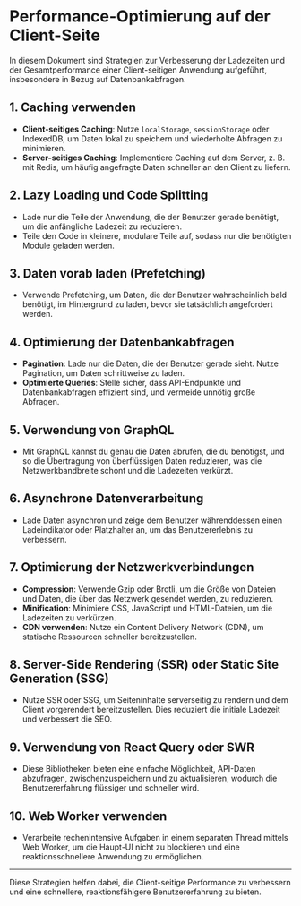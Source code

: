 # Performance-Optimierung auf der Client-Seite

In diesem Dokument sind Strategien zur Verbesserung der Ladezeiten und der Gesamtperformance einer Client-seitigen Anwendung aufgeführt, insbesondere in Bezug auf Datenbankabfragen.

## 1. Caching verwenden

- **Client-seitiges Caching**: Nutze `localStorage`, `sessionStorage` oder IndexedDB, um Daten lokal zu speichern und wiederholte Abfragen zu minimieren.
- **Server-seitiges Caching**: Implementiere Caching auf dem Server, z. B. mit Redis, um häufig angefragte Daten schneller an den Client zu liefern.

## 2. Lazy Loading und Code Splitting

- Lade nur die Teile der Anwendung, die der Benutzer gerade benötigt, um die anfängliche Ladezeit zu reduzieren.
- Teile den Code in kleinere, modulare Teile auf, sodass nur die benötigten Module geladen werden.

## 3. Daten vorab laden (Prefetching)

- Verwende Prefetching, um Daten, die der Benutzer wahrscheinlich bald benötigt, im Hintergrund zu laden, bevor sie tatsächlich angefordert werden.

## 4. Optimierung der Datenbankabfragen

- **Pagination**: Lade nur die Daten, die der Benutzer gerade sieht. Nutze Pagination, um Daten schrittweise zu laden.
- **Optimierte Queries**: Stelle sicher, dass API-Endpunkte und Datenbankabfragen effizient sind, und vermeide unnötig große Abfragen.

## 5. Verwendung von GraphQL

- Mit GraphQL kannst du genau die Daten abrufen, die du benötigst, und so die Übertragung von überflüssigen Daten reduzieren, was die Netzwerkbandbreite schont und die Ladezeiten verkürzt.

## 6. Asynchrone Datenverarbeitung

- Lade Daten asynchron und zeige dem Benutzer währenddessen einen Ladeindikator oder Platzhalter an, um das Benutzererlebnis zu verbessern.

## 7. Optimierung der Netzwerkverbindungen

- **Compression**: Verwende Gzip oder Brotli, um die Größe von Dateien und Daten, die über das Netzwerk gesendet werden, zu reduzieren.
- **Minification**: Minimiere CSS, JavaScript und HTML-Dateien, um die Ladezeiten zu verkürzen.
- **CDN verwenden**: Nutze ein Content Delivery Network (CDN), um statische Ressourcen schneller bereitzustellen.

## 8. Server-Side Rendering (SSR) oder Static Site Generation (SSG)

- Nutze SSR oder SSG, um Seiteninhalte serverseitig zu rendern und dem Client vorgerendert bereitzustellen. Dies reduziert die initiale Ladezeit und verbessert die SEO.

## 9. Verwendung von React Query oder SWR

- Diese Bibliotheken bieten eine einfache Möglichkeit, API-Daten abzufragen, zwischenzuspeichern und zu aktualisieren, wodurch die Benutzererfahrung flüssiger und schneller wird.

## 10. Web Worker verwenden

- Verarbeite rechenintensive Aufgaben in einem separaten Thread mittels Web Worker, um die Haupt-UI nicht zu blockieren und eine reaktionsschnellere Anwendung zu ermöglichen.

---

Diese Strategien helfen dabei, die Client-seitige Performance zu verbessern und eine schnellere, reaktionsfähigere Benutzererfahrung zu bieten.
